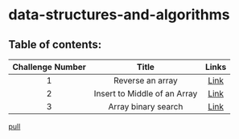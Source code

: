 # data-structures-and-algorithms
## **Table of contents:**
 
| Challenge Number | Title | Links  |
| :-------------: | :----------: | :-----------: |
| 1	 | Reverse an array | [Link](/Challenge/Reverse.md) |
| 2	 | Insert to Middle of an Array  | [Link](/Challenge/added.md) |
| 3	 |	Array binary search  | [Link](/Challenge/Challenge03.md) |

[pull](https://github.com/joud-alnsour/data-structures-and-algorithms/pull/5)
